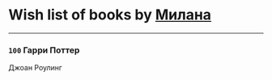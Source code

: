 # Wish list of books by [Милана](http://vk.com/id19953757)
---

### `100` Гарри Поттер
Джоан Роулинг

